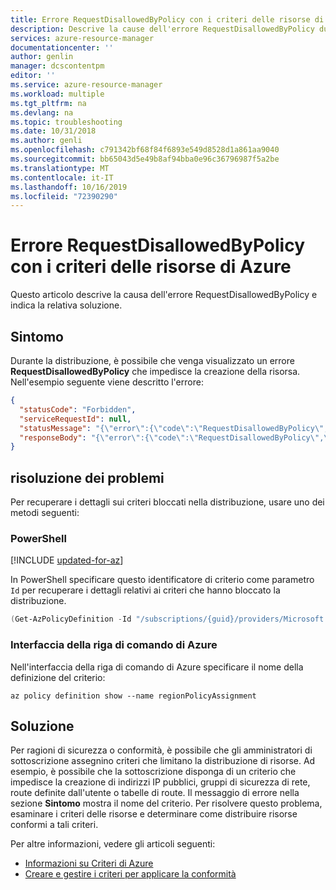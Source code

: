 ```yaml
---
title: Errore RequestDisallowedByPolicy con i criteri delle risorse di Azure | Microsoft Docs
description: Descrive la cause dell'errore RequestDisallowedByPolicy durante la distribuzione delle risorse con Azure Resource Manager.
services: azure-resource-manager
documentationcenter: ''
author: genlin
manager: dcscontentpm
editor: ''
ms.service: azure-resource-manager
ms.workload: multiple
ms.tgt_pltfrm: na
ms.devlang: na
ms.topic: troubleshooting
ms.date: 10/31/2018
ms.author: genli
ms.openlocfilehash: c791342bf68f84f6893e549d8528d1a861aa9040
ms.sourcegitcommit: bb65043d5e49b8af94bba0e96c36796987f5a2be
ms.translationtype: MT
ms.contentlocale: it-IT
ms.lasthandoff: 10/16/2019
ms.locfileid: "72390290"
---
```

# <a name="requestdisallowedbypolicy-error-with-azure-resource-policy"></a>Errore RequestDisallowedByPolicy con i criteri delle risorse di Azure

Questo articolo descrive la causa dell'errore RequestDisallowedByPolicy e indica la relativa soluzione.

## <a name="symptom"></a>Sintomo

Durante la distribuzione, è possibile che venga visualizzato un errore **RequestDisallowedByPolicy** che impedisce la creazione della risorsa. Nell'esempio seguente viene descritto l'errore:

```json
{
  "statusCode": "Forbidden",
  "serviceRequestId": null,
  "statusMessage": "{\"error\":{\"code\":\"RequestDisallowedByPolicy\",\"message\":\"The resource action 'Microsoft.Network/publicIpAddresses/write' is disallowed by one or more policies. Policy identifier(s): '/subscriptions/{guid}/providers/Microsoft.Authorization/policyDefinitions/regionPolicyDefinition'.\"}}",
  "responseBody": "{\"error\":{\"code\":\"RequestDisallowedByPolicy\",\"message\":\"The resource action 'Microsoft.Network/publicIpAddresses/write' is disallowed by one or more policies. Policy identifier(s): '/subscriptions/{guid}/providers/Microsoft.Authorization/policyDefinitions/regionPolicyDefinition'.\"}}"
}
```

## <a name="troubleshooting"></a>risoluzione dei problemi

Per recuperare i dettagli sui criteri bloccati nella distribuzione, usare uno dei metodi seguenti:

### <a name="powershell"></a>PowerShell

[!INCLUDE [updated-for-az](../../includes/updated-for-az.md)]

In PowerShell specificare questo identificatore di criterio come parametro `Id` per recuperare i dettagli relativi ai criteri che hanno bloccato la distribuzione.

```powershell
(Get-AzPolicyDefinition -Id "/subscriptions/{guid}/providers/Microsoft.Authorization/policyDefinitions/regionPolicyDefinition").Properties.policyRule | ConvertTo-Json
```

### <a name="azure-cli"></a>Interfaccia della riga di comando di Azure

Nell'interfaccia della riga di comando di Azure specificare il nome della definizione del criterio:

```azurecli
az policy definition show --name regionPolicyAssignment
```

## <a name="solution"></a>Soluzione

Per ragioni di sicurezza o conformità, è possibile che gli amministratori di sottoscrizione assegnino criteri che limitano la distribuzione di risorse. Ad esempio, è possibile che la sottoscrizione disponga di un criterio che impedisce la creazione di indirizzi IP pubblici, gruppi di sicurezza di rete, route definite dall'utente o tabelle di route. Il messaggio di errore nella sezione **Sintomo** mostra il nome del criterio.
Per risolvere questo problema, esaminare i criteri delle risorse e determinare come distribuire risorse conformi a tali criteri.

Per altre informazioni, vedere gli articoli seguenti:

- [Informazioni su Criteri di Azure](../governance/policy/overview.md)
- [Creare e gestire i criteri per applicare la conformità](../governance/policy/tutorials/create-and-manage.md)
